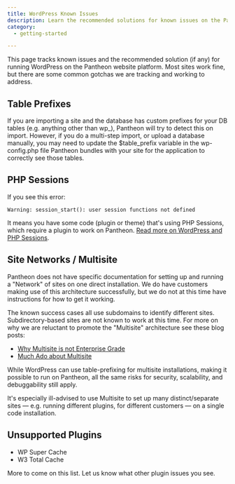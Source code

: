 ```yaml
---
title: WordPress Known Issues
description: Learn the recommended solutions for known issues on the Pantheon platform for Wordpress.
category:
  - getting-started

---
```


This page tracks known issues and the recommended solution (if any) for running WordPress on the Pantheon website platform. Most sites work fine, but there are some common gotchas we are tracking and working to address.

## Table Prefixes

If you are importing a site and the database has custom prefixes for your DB tables (e.g. anything other than wp\_), Pantheon will try to detect this on import. However, if you do a multi-step import, or upload a database manually, you may need to update the $table\_prefix variable in the wp-config.php file Pantheon bundles with your site for the application to correctly see those tables.

## PHP Sessions

If you see this error:

    Warning: session_start(): user session functions not defined

It means you have some code (plugin or theme) that's using PHP Sessions, which require a plugin to work on Pantheon. [Read more on WordPress and PHP Sessions](/docs/articles/wordpress/wordpress-and-php-sessions/).

## Site Networks / Multisite

Pantheon does not have specific documentation for setting up and running a "Network" of sites on one direct installation. We do have customers making use of this architecture successfully, but we do not at this time have instructions for how to get it working.

The known success cases all use subdomains to identify different sites. Subdirectory-based sites are not known to work at this time. For more on why we are reluctant to promote the "Multisite" architecture see these blog posts:

- [Why Multisite is not Enterprise Grade](https://www.getpantheon.com/blog/drupal-multisite-not-enterprise-grade)
- [Much Ado about Multisite](https://www.getpantheon.com/blog/much-ado-about-drupal-multisite)

While WordPress can use table-prefixing for multisite installations, making it possible to run on Pantheon, all the same risks for security, scalability, and debuggability still apply.

It's especially ill-advised to use Multisite to set up many distinct/separate sites — e.g. running different plugins, for different customers — on a single code installation.

## Unsupported Plugins

- WP Super Cache
- W3 Total Cache

More to come on this list. Let us know what other plugin issues you see.
